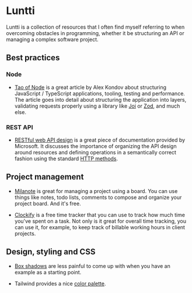 # Luntti

Luntti is a collection of resources that I often find myself referring to when overcoming obstacles in programming, whether it be structuring an API or managing a complex software project.

## Best practices

### Node

- [Tao of Node](https://alexkondov.com/tao-of-node/) is a great article by Alex Kondov about structuring JavaScript / TypeScript applications, tooling, testing and performance. The article goes into detail about structuring the application into layers, validating requests properly using a library like [Joi](https://joi.dev/) or [Zod](https://zod.dev/), and much else.

### REST API

- [RESTful web API design](https://learn.microsoft.com/en-us/azure/architecture/best-practices/api-design) is a great piece of documentation provided by Microsoft. It discusses the importance of organizing the API design around resources and defining operations in a semantically correct fashion using the standard [HTTP methods](https://developer.mozilla.org/en-US/docs/Web/HTTP/Methods).

## Project management

- [Milanote](https://milanote.com/) is great for managing a project using a board. You can use things like notes, todo lists, comments to compose and organize your project board. And it's free.

- [Clockify](https://clockify.me/) is a free time tracker that you can use to track how much time you've spent on a task. Not only is it great for overall time tracking, you can use it, for example, to keep track of billable working hours in client projects.

## Design, styling and CSS

- [Box shadows](https://getcssscan.com/css-box-shadow-examples) are less painful to come up with when you have an example as a starting point.

- Tailwind provides a nice [color palette](https://tailwindcss.com/docs/customizing-colors).
